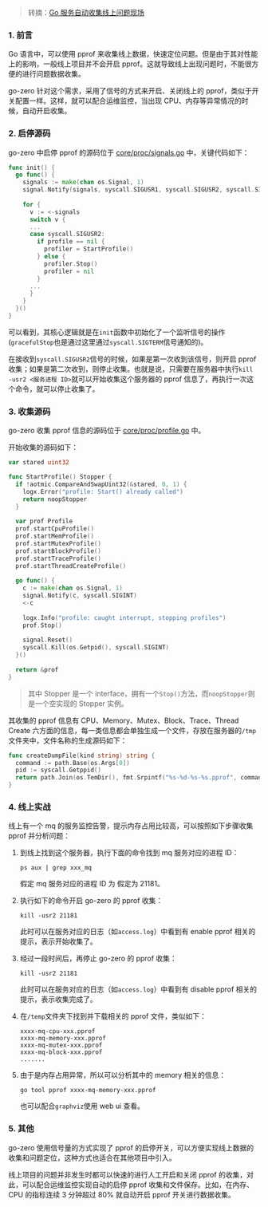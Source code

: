 > 转摘：[Go 服务自动收集线上问题现场](https://mp.weixin.qq.com/s/vB9ElJCfgZeQHtB596XHpA)

### 1. 前言

Go 语言中，可以使用 pprof 来收集线上数据，快速定位问题。但是由于其对性能上的影响，一般线上项目并不会开启 pprof。这就导致线上出现问题时，不能很方便的进行问题数据收集。

go-zero 针对这个需求，采用了信号的方式来开启、关闭线上的 pprof，类似于开关配置一样。这样，就可以配合运维监控，当出现 CPU、内存等异常情况的时候，自动开启收集。

### 2. 启停源码

go-zero 中启停 pprof 的源码位于 [core/proc/signals.go](https://github.com/zeromicro/go-zero/blob/master/core/proc/signals.go) 中，关键代码如下：

```go
func init() {
  go func() {
    signals := make(chan os.Signal, 1)
    signal.Notify(signals, syscall.SIGUSR1, syscall.SIGUSR2, syscall.SIGTERM)
    
    for {
      v := <-signals
      switch v {
      ...
      case syscall.SIGUSR2:
        if profile == nil {
          profiler = StartProfile()
        } else {
          profiler.Stop()
          profiler = nil
        }
      ...
      }
    }
  }()
}
```

可以看到，其核心逻辑就是在`init`函数中初始化了一个监听信号的操作(`gracefulStop`也是通过这里通过`syscall.SIGTERM`信号通知的)。

在接收到`syscall.SIGUSR2`信号的时候，如果是第一次收到该信号，则开启 pprof 收集；如果是第二次收到，则停止收集。也就是说，只需要在服务器中执行`kill -usr2 <服务进程 ID>`就可以开始收集这个服务器的 pprof 信息了，再执行一次这个命令，就可以停止收集了。

### 3. 收集源码

go-zero 收集 pprof 信息的源码位于 [core/proc/profile.go](https://github.com/zeromicro/go-zero/blob/master/core/proc/profile.go) 中。

开始收集的源码如下：

```go
var stared uint32

func StartProfile() Stopper {
  if !aotmic.CompareAndSwapUint32(&stared, 0, 1) {
    logx.Error("profile: Start() already called")
    return noopStopper
  }
  
  var prof Profile
  prof.startCpuProfile()
  prof.startMemProfile()
  prof.startMutexProfile()
  prof.startBlockProfile()
  prof.startTraceProfile()
  prof.startThreadCreateProfile()
  
  go func() {
    c := make(chan os.Signal, 1)
    signal.Notify(c, syscall.SIGINT)
    <-c
    
    logx.Info("profile: caught interrupt, stopping profiles")
    prof.Stop()
    
    signal.Reset()
    syscall.Kill(os.Getpid(), syscall.SIGINT)
  }()
  
  return &prof
}
```

> 其中 Stopper 是一个 interface，拥有一个`Stop()`方法，而`noopStopper`则是一个空实现的 Stopper 实例。

其收集的 pprof 信息有 CPU、Memory、Mutex、Block、Trace、Thread Create 六方面的信息，每一类信息都会单独生成一个文件，存放在服务器的`/tmp`文件夹中，文件名称的生成源码如下：

```go
func createDumpFile(kind string) string {
  command := path.Base(os.Args[0])
  pid := syscall.Getppid()
  return path.Join(os.TemDir(), fmt.Srpintf("%s-%d-%s-%s.pprof", command, pid, kind, time.Now().Format(timeFormat)))
}
```

### 4. 线上实战

线上有一个 mq 的服务监控告警，提示内存占用比较高，可以按照如下步骤收集 pprof 并分析问题：

1. 到线上找到这个服务器，执行下面的命令找到 mq 服务对应的进程 ID：

    ```shell
    ps aux | grep xxx_mq
    ```
    
    假定 mq 服务对应的进程 ID 为 假定为 21181。

2. 执行如下的命令开启 go-zero 的 pprof 收集：

    ```shell
    kill -usr2 21181
    ```
    
    此时可以在服务对应的日志（如`access.log`）中看到有 enable pprof 相关的提示，表示开始收集了。
    
3. 经过一段时间后，再停止 go-zero 的 pprof 收集：

    ```shell
    kill -usr2 21181
    ```

    此时可以在服务对应的日志（如`access.log`）中看到有 disable pprof 相关的提示，表示收集完成了。

4. 在`/temp`文件夹下找到并下载相关的 pprof 文件，类似如下：

    ```text
    xxxx-mq-cpu-xxx.pprof
    xxxx-mq-memory-xxx.pprof
    xxxx-mq-mutex-xxx.pprof
    xxxx-mq-block-xxx.pprof
    .......
    ```

5. 由于是内存占用异常，所以可以分析其中的 memory 相关的信息：

    ```shell
    go tool pprof xxxx-mq-memory-xxx.pprof
    ```

    也可以配合`graphviz`使用 web ui 查看。

### 5. 其他

go-zero 使用信号量的方式实现了 pprof 的启停开关，可以方便实现线上数据的收集和问题定位，这种方式也适合在其他项目中引入。

线上项目的问题并非发生时都可以快速的进行人工开启和关闭 pprof 的收集，对此，可以配合运维监控实现自动的启停 pprof 收集和文件保存。比如，在内存、CPU 的指标连续 3 分钟超过 80% 就自动开启 pprof 开关进行数据收集。

